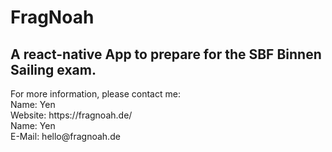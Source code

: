 # FragNoah 

## A react-native App to prepare for the SBF Binnen Sailing exam. 


<p>For more information, please contact me:<br>
Name: Yen <br>
Website: https://fragnoah.de/ <br>
Name: Yen <br>
E-Mail: hello@fragnoah.de </p>

